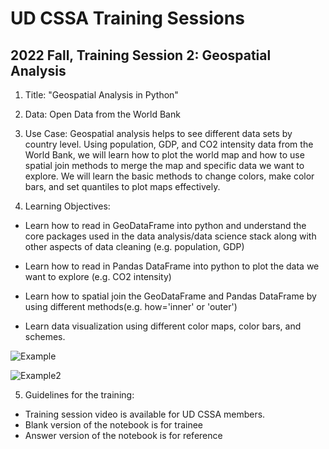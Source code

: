 # UD CSSA Training Sessions

## 2022 Fall, Training Session 2: Geospatial Analysis

1. Title: "Geospatial Analysis in Python"

2. Data: Open Data from the World Bank

3. Use Case: Geospatial analysis helps to see different data sets by country level. Using population, GDP, and CO2 intensity data from the World Bank, we will learn how to plot the world map and how to use spatial join methods to merge the map and specific data we want to explore. We will learn the basic methods to change colors, make color bars, and set quantiles to plot maps effectively.

4. Learning Objectives:

* Learn how to read in GeoDataFrame into python and understand the core packages used in the data analysis/data science stack along with other aspects of data cleaning (e.g. population, GDP)

* Learn how to read in Pandas DataFrame into python to plot the data we want to explore (e.g. CO2 intensity)

* Learn how to spatial join the GeoDataFrame and Pandas DataFrame by using different methods(e.g. how='inner' or 'outer')

* Learn data visualization using different color maps, color bars, and schemes.

![Example](https://github.com/kleeresearch/training/blob/main/images/train1.png)

![Example2](https://github.com/kleeresearch/training/blob/main/images/train2.png)

5. Guidelines for the training:

- Training session video is available for UD CSSA members. 
- Blank version of the notebook is for trainee
- Answer version of the notebook is for reference 
